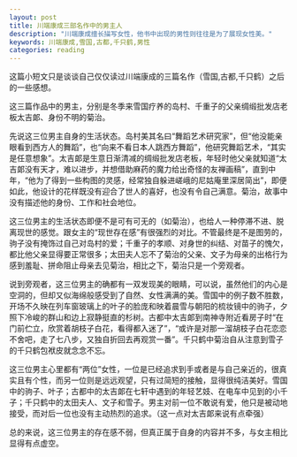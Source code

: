 ```yaml
---
layout: post
title: 川端康成三部名作中的男主人
description: "川端康成擅长描写女性，他书中出现的男性则往往是为了展现女性美。"
keywords: 川端康成,雪国,古都,千只鹤,男性
categories: reading
---
```

这篇小短文只是谈谈自己仅仅读过川端康成的三篇名作（雪国,古都,千只鹤）之后的一些感想。

这三篇作品中的男主，分别是冬季来雪国疗养的岛村、千重子的父亲绸缎批发店老板太吉郞、身份不明的菊治。

先说这三位男主自身的生活状态。岛村美其名曰“舞蹈艺术研究家”，但“他没能亲眼看到西方人的舞蹈”，也“向来不看日本人跳西方舞蹈”，他研究舞蹈艺术，“其实是任意想象”。太吉郞是生意日渐清减的绸缎批发店老板，年轻时他父亲就知道“太吉郞没有天才，难以进步，并想借助麻药的魔力给出奇怪的友禅画稿”，直到中年，“他为了得到一些构图的灵感，经常独自躲进嵯峨的尼姑庵里深居简出”，即便如此，他设计的花样既没有迎合了世人的喜好，也没有令自己满意。菊治，故事中没有描述他的身份、工作和社会地位。

这三位男主的生活状态即便不是可有可无的（如菊治），也给人一种停滞不进、脱离现世的感觉。跟女主的“现世存在感”有很强烈的对比。不管最终是不是图劳的，驹子没有掩饰过自己对岛村的爱；千重子的孝顺、对身世的纠结、对苗子的愧欠，都比他父亲显得要正常很多；太田夫人忘不了菊治的父亲、文子为母亲的出格行为感到羞耻、拼命阻止母亲去见菊治，相比之下，菊治只是一个旁观者。

说到旁观者，这三位男主的确都有一双发现美的眼睛，可以说，虽然他们的内心是空洞的，但却又似海绵般感受到了自然、女性满满的美。雪国中的例子数不胜数，开场不久映在列车窗玻璃上的叶子的脸庞和映着晨雪与朝阳的梳妆镜中的驹子，夕照下冷峻的群山和边上寂静挺直的杉树。古都中太吉郞到南神寺附近看房子时“在门前伫立，欣赏着胡枝子白花，看得都入迷了”，“或许是对那一溜胡枝子白花恋恋不舍吧，走了七八步，又独自折回去再观赏一番”。千只鹤中菊治自从注意到雪子的千只鹤包袱皮就念念不忘。

这三位男主心里都有“两位”女性，一位是已经追求到手或者是与自己亲近的，很真实且有个性，而另一位则是远远观望，只有过简短的接触，显得很纯洁美好。雪国中的驹子、叶子；古都中的太吉郞在七轩中遇到的年轻艺妓、在电车中见到的小千子；千只鹤中的太田夫人、文子和雪子。男主对前一位不敢说有爱，他只是被动地接受，而对后一位也没有主动热烈的追求。（这一点对太吉郞来说有点牵强）

总的来说，这三位男主的存在感不弱，但真正属于自身的内容并不多，与女主相比显得有点虚空。
